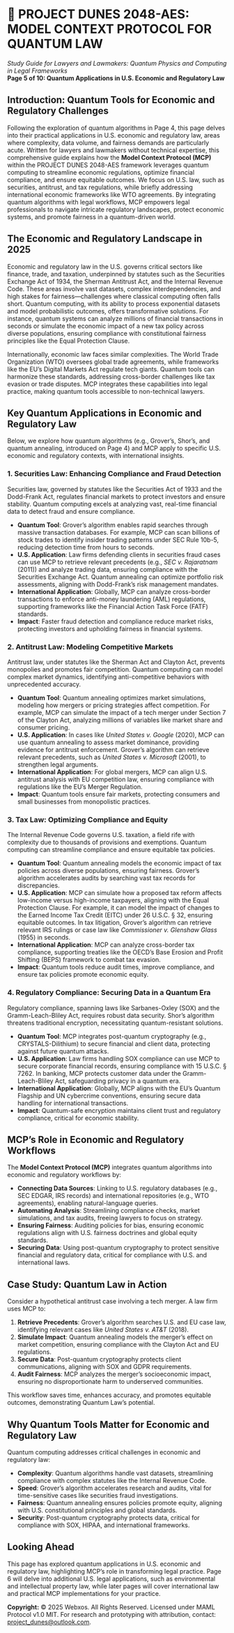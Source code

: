 # 🐪 **PROJECT DUNES 2048-AES: MODEL CONTEXT PROTOCOL FOR QUANTUM LAW**  
*Study Guide for Lawyers and Lawmakers: Quantum Physics and Computing in Legal Frameworks*  
**Page 5 of 10: Quantum Applications in U.S. Economic and Regulatory Law**

## Introduction: Quantum Tools for Economic and Regulatory Challenges

Following the exploration of quantum algorithms in Page 4, this page delves into their practical applications in U.S. economic and regulatory law, areas where complexity, data volume, and fairness demands are particularly acute. Written for lawyers and lawmakers without technical expertise, this comprehensive guide explains how the **Model Context Protocol (MCP)** within the PROJECT DUNES 2048-AES framework leverages quantum computing to streamline economic regulations, optimize financial compliance, and ensure equitable outcomes. We focus on U.S. law, such as securities, antitrust, and tax regulations, while briefly addressing international economic frameworks like WTO agreements. By integrating quantum algorithms with legal workflows, MCP empowers legal professionals to navigate intricate regulatory landscapes, protect economic systems, and promote fairness in a quantum-driven world.

## The Economic and Regulatory Landscape in 2025

Economic and regulatory law in the U.S. governs critical sectors like finance, trade, and taxation, underpinned by statutes such as the Securities Exchange Act of 1934, the Sherman Antitrust Act, and the Internal Revenue Code. These areas involve vast datasets, complex interdependencies, and high stakes for fairness—challenges where classical computing often falls short. Quantum computing, with its ability to process exponential datasets and model probabilistic outcomes, offers transformative solutions. For instance, quantum systems can analyze millions of financial transactions in seconds or simulate the economic impact of a new tax policy across diverse populations, ensuring compliance with constitutional fairness principles like the Equal Protection Clause.

Internationally, economic law faces similar complexities. The World Trade Organization (WTO) oversees global trade agreements, while frameworks like the EU’s Digital Markets Act regulate tech giants. Quantum tools can harmonize these standards, addressing cross-border challenges like tax evasion or trade disputes. MCP integrates these capabilities into legal practice, making quantum tools accessible to non-technical lawyers.

## Key Quantum Applications in Economic and Regulatory Law

Below, we explore how quantum algorithms (e.g., Grover’s, Shor’s, and quantum annealing, introduced on Page 4) and MCP apply to specific U.S. economic and regulatory contexts, with international insights.

### 1. Securities Law: Enhancing Compliance and Fraud Detection

Securities law, governed by statutes like the Securities Act of 1933 and the Dodd-Frank Act, regulates financial markets to protect investors and ensure stability. Quantum computing excels at analyzing vast, real-time financial data to detect fraud and ensure compliance.

- **Quantum Tool**: Grover’s algorithm enables rapid searches through massive transaction databases. For example, MCP can scan billions of stock trades to identify insider trading patterns under SEC Rule 10b-5, reducing detection time from hours to seconds.
- **U.S. Application**: Law firms defending clients in securities fraud cases can use MCP to retrieve relevant precedents (e.g., *SEC v. Rajaratnam* (2011)) and analyze trading data, ensuring compliance with the Securities Exchange Act. Quantum annealing can optimize portfolio risk assessments, aligning with Dodd-Frank’s risk management mandates.
- **International Application**: Globally, MCP can analyze cross-border transactions to enforce anti-money laundering (AML) regulations, supporting frameworks like the Financial Action Task Force (FATF) standards.
- **Impact**: Faster fraud detection and compliance reduce market risks, protecting investors and upholding fairness in financial systems.

### 2. Antitrust Law: Modeling Competitive Markets

Antitrust law, under statutes like the Sherman Act and Clayton Act, prevents monopolies and promotes fair competition. Quantum computing can model complex market dynamics, identifying anti-competitive behaviors with unprecedented accuracy.

- **Quantum Tool**: Quantum annealing optimizes market simulations, modeling how mergers or pricing strategies affect competition. For example, MCP can simulate the impact of a tech merger under Section 7 of the Clayton Act, analyzing millions of variables like market share and consumer pricing.
- **U.S. Application**: In cases like *United States v. Google* (2020), MCP can use quantum annealing to assess market dominance, providing evidence for antitrust enforcement. Grover’s algorithm can retrieve relevant precedents, such as *United States v. Microsoft* (2001), to strengthen legal arguments.
- **International Application**: For global mergers, MCP can align U.S. antitrust analysis with EU competition law, ensuring compliance with regulations like the EU’s Merger Regulation.
- **Impact**: Quantum tools ensure fair markets, protecting consumers and small businesses from monopolistic practices.

### 3. Tax Law: Optimizing Compliance and Equity

The Internal Revenue Code governs U.S. taxation, a field rife with complexity due to thousands of provisions and exemptions. Quantum computing can streamline compliance and ensure equitable tax policies.

- **Quantum Tool**: Quantum annealing models the economic impact of tax policies across diverse populations, ensuring fairness. Grover’s algorithm accelerates audits by searching vast tax records for discrepancies.
- **U.S. Application**: MCP can simulate how a proposed tax reform affects low-income versus high-income taxpayers, aligning with the Equal Protection Clause. For example, it can model the impact of changes to the Earned Income Tax Credit (EITC) under 26 U.S.C. § 32, ensuring equitable outcomes. In tax litigation, Grover’s algorithm can retrieve relevant IRS rulings or case law like *Commissioner v. Glenshaw Glass* (1955) in seconds.
- **International Application**: MCP can analyze cross-border tax compliance, supporting treaties like the OECD’s Base Erosion and Profit Shifting (BEPS) framework to combat tax evasion.
- **Impact**: Quantum tools reduce audit times, improve compliance, and ensure tax policies promote economic equity.

### 4. Regulatory Compliance: Securing Data in a Quantum Era

Regulatory compliance, spanning laws like Sarbanes-Oxley (SOX) and the Gramm-Leach-Bliley Act, requires robust data security. Shor’s algorithm threatens traditional encryption, necessitating quantum-resistant solutions.

- **Quantum Tool**: MCP integrates post-quantum cryptography (e.g., CRYSTALS-Dilithium) to secure financial and client data, protecting against future quantum attacks.
- **U.S. Application**: Law firms handling SOX compliance can use MCP to secure corporate financial records, ensuring compliance with 15 U.S.C. § 7262. In banking, MCP protects customer data under the Gramm-Leach-Bliley Act, safeguarding privacy in a quantum era.
- **International Application**: Globally, MCP aligns with the EU’s Quantum Flagship and UN cybercrime conventions, ensuring secure data handling for international transactions.
- **Impact**: Quantum-safe encryption maintains client trust and regulatory compliance, critical for economic stability.

## MCP’s Role in Economic and Regulatory Workflows

The **Model Context Protocol (MCP)** integrates quantum algorithms into economic and regulatory workflows by:
- **Connecting Data Sources**: Linking to U.S. regulatory databases (e.g., SEC EDGAR, IRS records) and international repositories (e.g., WTO agreements), enabling natural-language queries.
- **Automating Analysis**: Streamlining compliance checks, market simulations, and tax audits, freeing lawyers to focus on strategy.
- **Ensuring Fairness**: Auditing policies for bias, ensuring economic regulations align with U.S. fairness doctrines and global equity standards.
- **Securing Data**: Using post-quantum cryptography to protect sensitive financial and regulatory data, critical for compliance with U.S. and international laws.

## Case Study: Quantum Law in Action

Consider a hypothetical antitrust case involving a tech merger. A law firm uses MCP to:
1. **Retrieve Precedents**: Grover’s algorithm searches U.S. and EU case law, identifying relevant cases like *United States v. AT&T* (2018).
2. **Simulate Impact**: Quantum annealing models the merger’s effect on market competition, ensuring compliance with the Clayton Act and EU regulations.
3. **Secure Data**: Post-quantum cryptography protects client communications, aligning with SOX and GDPR requirements.
4. **Audit Fairness**: MCP analyzes the merger’s socioeconomic impact, ensuring no disproportionate harm to underserved communities.

This workflow saves time, enhances accuracy, and promotes equitable outcomes, demonstrating Quantum Law’s potential.

## Why Quantum Tools Matter for Economic and Regulatory Law

Quantum computing addresses critical challenges in economic and regulatory law:
- **Complexity**: Quantum algorithms handle vast datasets, streamlining compliance with complex statutes like the Internal Revenue Code.
- **Speed**: Grover’s algorithm accelerates research and audits, vital for time-sensitive cases like securities fraud investigations.
- **Fairness**: Quantum annealing ensures policies promote equity, aligning with U.S. constitutional principles and global standards.
- **Security**: Post-quantum cryptography protects data, critical for compliance with SOX, HIPAA, and international frameworks.

## Looking Ahead

This page has explored quantum applications in U.S. economic and regulatory law, highlighting MCP’s role in transforming legal practice. Page 6 will delve into additional U.S. legal applications, such as environmental and intellectual property law, while later pages will cover international law and practical MCP implementations for your practice.

**Copyright:** © 2025 Webxos. All Rights Reserved. Licensed under MAML Protocol v1.0 MIT. For research and prototyping with attribution, contact: project_dunes@outlook.com.
